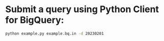 # Submit a query using Python Client for BigQuery:

```bash
python example.py example.bq.in -d 20230201
```
